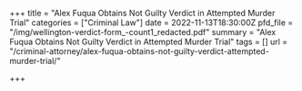 +++
title = "Alex Fuqua Obtains Not Guilty Verdict in Attempted Murder Trial"
categories = ["Criminal Law"]
date = 2022-11-13T18:30:00Z
pfd_file = "/img/wellington-verdict-form_-count1_redacted.pdf"
summary = "Alex Fuqua Obtains Not Guilty Verdict in Attempted Murder Trial"
tags = []
url = "/criminal-attorney/alex-fuqua-obtains-not-guilty-verdict-attempted-murder-trial/"

+++